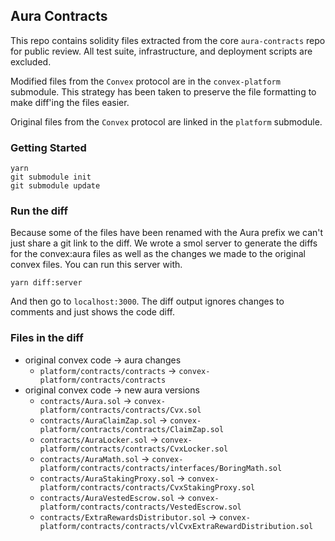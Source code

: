 ## Aura Contracts

This repo contains solidity files extracted from the core `aura-contracts` repo for public review. All test suite, infrastructure, and deployment scripts are excluded.

Modified files from the `Convex` protocol are in the `convex-platform` submodule. This strategy has been taken to preserve the file formatting to make diff'ing the files easier.

Original files from the `Convex` protocol are linked in the `platform` submodule.

### Getting Started

```
yarn
git submodule init
git submodule update
```

### Run the diff

Because some of the files have been renamed with the Aura prefix we can't just share a git link to the diff.
We wrote a smol server to generate the diffs for the convex:aura files as well as the changes we made to the original
convex files. You can run this server with.

```
yarn diff:server
```

And then go to `localhost:3000`. The diff output ignores changes to comments and just shows the code diff.

### Files in the diff

-   original convex code -> aura changes
    -   `platform/contracts/contracts` -> `convex-platform/contracts/contracts`
-   original convex code -> new aura versions
    -   `contracts/Aura.sol` -> `convex-platform/contracts/contracts/Cvx.sol`
    -   `contracts/AuraClaimZap.sol` -> `convex-platform/contracts/contracts/ClaimZap.sol`
    -   `contracts/AuraLocker.sol` -> `convex-platform/contracts/contracts/CvxLocker.sol`
    -   `contracts/AuraMath.sol` -> `convex-platform/contracts/contracts/interfaces/BoringMath.sol`
    -   `contracts/AuraStakingProxy.sol` -> `convex-platform/contracts/contracts/CvxStakingProxy.sol`
    -   `contracts/AuraVestedEscrow.sol` -> `convex-platform/contracts/contracts/VestedEscrow.sol`
    -   `contracts/ExtraRewardsDistributor.sol` -> `convex-platform/contracts/contracts/vlCvxExtraRewardDistribution.sol`
